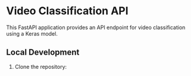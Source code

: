 # Video Classification API

This FastAPI application provides an API endpoint for video classification using a Keras model.

## Local Development

1. Clone the repository: 
